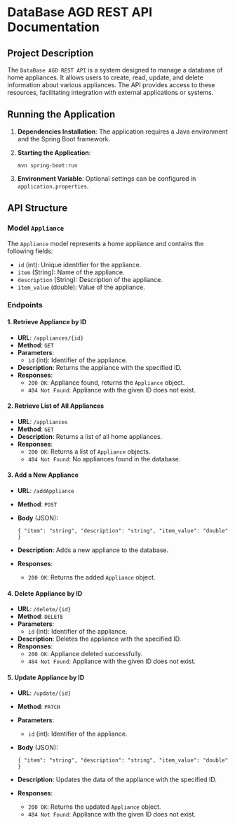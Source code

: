DataBase AGD REST API Documentation
===================================

Project Description
-------------------

The `DataBase AGD REST API` is a system designed to manage a database of home appliances. It allows users to create, read, update, and delete information about various appliances. The API provides access to these resources, facilitating integration with external applications or systems.

Running the Application
-----------------------

1.  **Dependencies Installation**: The application requires a Java environment and the Spring Boot framework.

2.  **Starting the Application**:

    `mvn spring-boot:run`

3.  **Environment Variable**: Optional settings can be configured in `application.properties`.

API Structure
-------------

### Model `Appliance`

The `Appliance` model represents a home appliance and contains the following fields:

-   `id` (int): Unique identifier for the appliance.
-   `item` (String): Name of the appliance.
-   `description` (String): Description of the appliance.
-   `item_value` (double): Value of the appliance.

### Endpoints

#### 1\. Retrieve Appliance by ID

-   **URL**: `/appliances/{id}`
-   **Method**: `GET`
-   **Parameters**:
    -   `id` (int): Identifier of the appliance.
-   **Description**: Returns the appliance with the specified ID.
-   **Responses**:
    -   `200 OK`: Appliance found, returns the `Appliance` object.
    -   `404 Not Found`: Appliance with the given ID does not exist.

#### 2\. Retrieve List of All Appliances

-   **URL**: `/appliances`
-   **Method**: `GET`
-   **Description**: Returns a list of all home appliances.
-   **Responses**:
    -   `200 OK`: Returns a list of `Appliance` objects.
    -   `404 Not Found`: No appliances found in the database.

#### 3\. Add a New Appliance

-   **URL**: `/addAppliance`
-   **Method**: `POST`
-   **Body** (JSON):

    `{
    "item": "string",
    "description": "string",
    "item_value": "double"
    }`

-   **Description**: Adds a new appliance to the database.

-   **Responses**:

    -   `200 OK`: Returns the added `Appliance` object.

#### 4\. Delete Appliance by ID

-   **URL**: `/delete/{id}`
-   **Method**: `DELETE`
-   **Parameters**:
    -   `id` (int): Identifier of the appliance.
-   **Description**: Deletes the appliance with the specified ID.
-   **Responses**:
    -   `200 OK`: Appliance deleted successfully.
    -   `404 Not Found`: Appliance with the given ID does not exist.

#### 5\. Update Appliance by ID

-   **URL**: `/update/{id}`
-   **Method**: `PATCH`
-   **Parameters**:
    -   `id` (int): Identifier of the appliance.
-   **Body** (JSON):

    `{
    "item": "string",
    "description": "string",
    "item_value": "double"
    }`

-   **Description**: Updates the data of the appliance with the specified ID.
-   **Responses**:

    -   `200 OK`: Returns the updated `Appliance` object.
    -   `404 Not Found`: Appliance with the given ID does not exist.